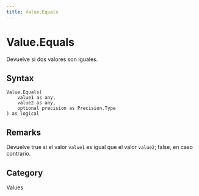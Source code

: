 ```yaml
---
title: Value.Equals
---
```


# Value.Equals


Devuelve si dos valores son iguales.


## Syntax

```powerquery
Value.Equals(
    value1 as any,
    value2 as any,
    optional precision as Precision.Type
) as logical
```


## Remarks

Devuelve true si el valor <code>value1</code> es igual que el valor <code>value2</code>; false, en caso contrario.



## Category
Values
